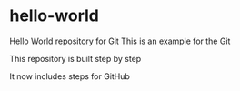 # hello-world
Hello World repository for Git 
This is an example for the Git

This repository is built step by step

It now includes steps for GitHub
